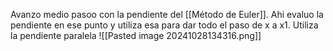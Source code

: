 Avanzo medio pasoo con la pendiente del [[Método de Euler]]. Ahi evaluo la pendiente en ese punto y utiliza esa para dar todo el paso de x a x1. Utiliza la pendiente paralela
![[Pasted image 20241028134316.png]] 